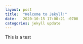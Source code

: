 ```yaml
---
layout: post
title:  "Welcome to Jekyll!"
date:   2020-10-15 17:00:21 -0700
categories: jekyll update
---
```

This is a test
